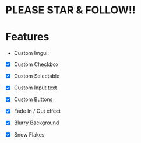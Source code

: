 # PLEASE STAR & FOLLOW!! 

# Features

- Custom Imgui:
  
- [x] Custom Checkbox
- [x] Custom Selectable
- [x] Custom Input text
- [x] Custom Buttons
- [x] Fade In / Out effect
- [x] Blurry Background
- [x] Snow Flakes

